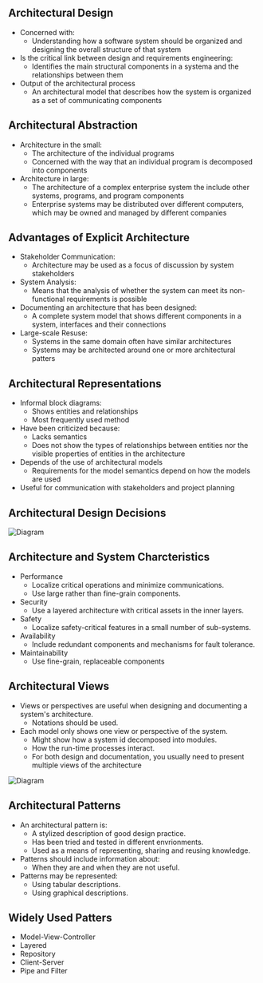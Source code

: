 ## Architectural Design
- Concerned with:
    - Understanding how a software system should be organized and designing the overall structure of that system
- Is the critical link between design and requirements engineering:
    - Identifies the main structural components in a systema and the relationships between them
- Output of the architectural process
    - An architectural model that describes how the system is organized as a set of communicating components

## Architectural Abstraction
- Architecture in the small:
    - The architecture of the individual programs
    - Concerned with the way that an individual program is decomposed into components
- Architecture in large:
    - The architecture of a complex enterprise system the include other systems, programs, and program components
    - Enterprise systems may be distributed over different computers, which may be owned and managed by different companies


## Advantages of Explicit Architecture
- Stakeholder Communication:
    - Architecture may be used as a focus of discussion by system stakeholders
- System Analysis:
    - Means that the analysis of whether the system can meet its non-functional requirements is possible
- Documenting an architecture that has been designed:
    - A complete system model that shows different components in a system, interfaces and their connections
- Large-scale Resuse:
    - Systems in the same domain often have similar architectures
    - Systems may be architected around one or more architectural patters

## Architectural Representations
- Informal block diagrams:
    - Shows entities and relationships
    - Most frequently used method
- Have been criticized because:
    - Lacks semantics
    - Does not show the types of relationships between entities nor the visible properties of entities in the architecture
- Depends of the use of architectural models
    - Requirements for the model semantics depend on how the models are used
- Useful for communication with stakeholders and project planning

## Architectural Design Decisions
![Diagram](https://external-content.duckduckgo.com/iu/?u=https%3A%2F%2Fimage.slidesharecdn.com%2Fch6architecturaldesign-150102101849-conversion-gate02%2F95%2Fch6-architectural-design-13-638.jpg%3Fcb%3D1420194054&f=1&nofb=1&ipt=f08a2cdfd38621ca0395b04d5a208d010204e26c813831b9beeaedb35beacb8a&ipo=images)

## Architecture and System Charcteristics
- Performance
    - Localize critical operations and minimize communications.
    - Use large rather than fine-grain components.
- Security
    - Use a layered architecture with critical assets in the inner layers.
- Safety
    - Localize safety-critical features in a small number of sub-systems.
- Availability
    - Include redundant components and mechanisms for fault tolerance.
- Maintainability
    - Use fine-grain, replaceable components

## Architectural Views
- Views or perspectives are useful when designing and documenting a system's architecture.
    - Notations should be used.
- Each model only shows one view or perspective of the system.
    - Might show how a system id decomposed into modules.
    - How the run-time processes interact.
    - For both design and documentation, you usually need to present multiple views of the architecture

![Diagram](https://upload.wikimedia.org/wikipedia/commons/thumb/e/e6/4%2B1_Architectural_View_Model.svg/1200px-4%2B1_Architectural_View_Model.svg.png)

## Architectural Patterns
- An architectural pattern is:
    - A stylized description of good design practice.
    - Has been tried and tested in different envrionments.
    - Used as a means of representing, sharing and reusing knowledge.
- Patterns should include information about:
    - When they are and when they are not useful.
- Patterns may be represented:
    - Using tabular descriptions.
    - Using graphical descriptions.

## Widely Used Patters
- Model-View-Controller
- Layered
- Repository
- Client-Server
- Pipe and Filter


